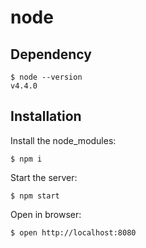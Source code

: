 # node

## Dependency
```
$ node --version
v4.4.0
```

## Installation
Install the node_modules:
```
$ npm i
```

Start the server:
```
$ npm start
```

Open in browser:
```
$ open http://localhost:8080
```

